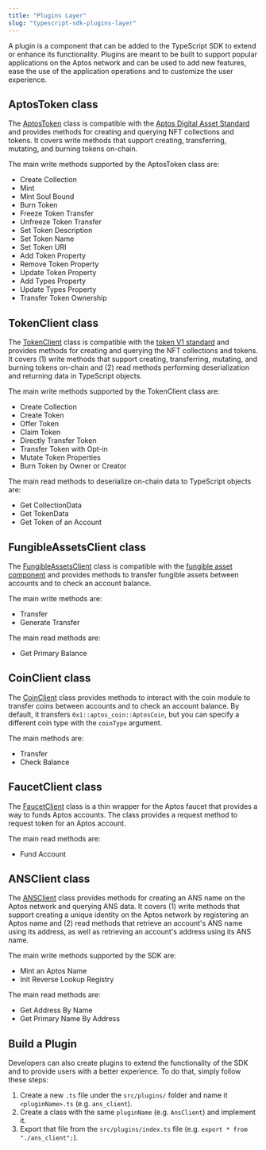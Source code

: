 ```yaml
---
title: "Plugins Layer"
slug: "typescript-sdk-plugins-layer"
---
```


A plugin is a component that can be added to the TypeScript SDK to extend or enhance its functionality. Plugins are meant to be built to support popular applications on the Aptos network and can be used to add new features, ease the use of the application operations and to customize the user experience.

## AptosToken class

The [AptosToken](https://github.com/aptos-labs/aptos-core/blob/main/ecosystem/typescript/sdk/src/plugins/aptos_token.ts) class is compatible with the [Aptos Digital Asset Standard](../../standards/digital-asset.md) and provides methods for creating and querying NFT collections and tokens.
It covers write methods that support creating, transferring, mutating, and burning tokens on-chain.

The main write methods supported by the AptosToken class are:

- Create Collection
- Mint
- Mint Soul Bound
- Burn Token
- Freeze Token Transfer
- Unfreeze Token Transfer
- Set Token Description
- Set Token Name
- Set Token URI
- Add Token Property
- Remove Token Property
- Update Token Property
- Add Types Property
- Update Types Property
- Transfer Token Ownership

## TokenClient class

The [TokenClient](https://github.com/aptos-labs/aptos-core/blob/main/ecosystem/typescript/sdk/src/plugins/token_client.ts) class is compatible with the [token V1 standard](../../standards/aptos-token.md) and provides methods for creating and querying the NFT collections and tokens.
It covers (1) write methods that support creating, transferring, mutating, and burning tokens on-chain and (2) read methods performing deserialization and returning data in TypeScript objects.

The main write methods supported by the TokenClient class are:

- Create Collection
- Create Token
- Offer Token
- Claim Token
- Directly Transfer Token
- Transfer Token with Opt-in
- Mutate Token Properties
- Burn Token by Owner or Creator

The main read methods to deserialize on-chain data to TypeScript objects are:

- Get CollectionData
- Get TokenData
- Get Token of an Account

## FungibleAssetsClient class

The [FungibleAssetsClient](https://github.com/aptos-labs/aptos-core/blob/main/ecosystem/typescript/sdk/src/plugins/fungible_asset_client.ts) class is compatible with the [fungible asset component](../../standards/fungible-asset.md) and provides methods to transfer fungible assets between accounts and to check an account balance.

The main write methods are:

- Transfer
- Generate Transfer

The main read methods are:

- Get Primary Balance

## CoinClient class

The [CoinClient](https://github.com/aptos-labs/aptos-core/blob/main/ecosystem/typescript/sdk/src/plugins/coin_client.ts) class provides methods to interact with the coin module to transfer coins between accounts and to check an account balance. By default, it transfers `0x1::aptos_coin::AptosCoin`, but you can specify a different coin type with the `coinType` argument.

The main methods are:

- Transfer
- Check Balance

## FaucetClient class

The [FaucetClient](https://github.com/aptos-labs/aptos-core/blob/main/ecosystem/typescript/sdk/src/plugins/faucet_client.ts) class is a thin wrapper for the Aptos faucet that provides a way to funds Aptos accounts. The class provides a request method to request token for an Aptos account.

The main read methods are:

- Fund Account

## ANSClient class

The [ANSClient](https://github.com/aptos-labs/aptos-core/blob/main/ecosystem/typescript/sdk/src/plugins/ans_client.ts) class provides methods for creating an ANS name on the Aptos network and querying ANS data.
It covers (1) write methods that support creating a unique identity on the Aptos network by registering an Aptos name and (2) read methods that retrieve an account's ANS name using its address, as well as retrieving an account's address using its ANS name.

The main write methods supported by the SDK are:

- Mint an Aptos Name
- Init Reverse Lookup Registry

The main read methods are:

- Get Address By Name
- Get Primary Name By Address

## Build a Plugin

Developers can also create plugins to extend the functionality of the SDK and to provide users with a better experience. To do that, simply follow these steps:

1. Create a new `.ts` file under the `src/plugins/` folder and name it `<pluginName>.ts` (e.g. `ans_client`).
2. Create a class with the same `pluginName` (e.g. `AnsClient`) and implement it.
3. Export that file from the `src/plugins/index.ts` file (e.g. `export * from "./ans_client";`).
